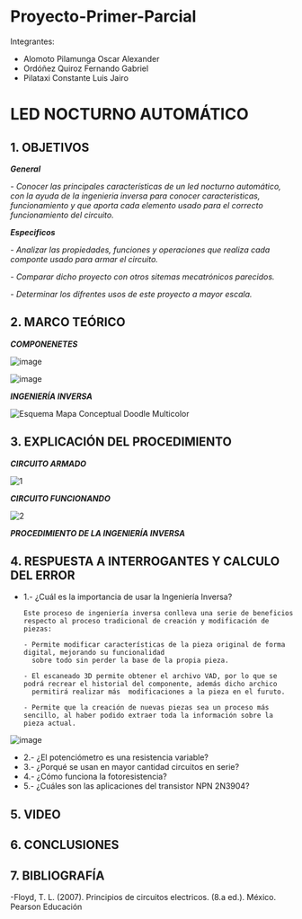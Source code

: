# Proyecto-Primer-Parcial
Integrantes:
- Alomoto Pilamunga Oscar Alexander
- Ordóñez Quiroz Fernando Gabriel
- Pilataxi Constante Luis Jairo

# LED NOCTURNO AUTOMÁTICO

## 1. OBJETIVOS

***General***

*- Conocer las principales características de un led nocturno automático, con la ayuda de la ingenieria inversa para conocer caracteristicas, funcionamiento  y que aporta cada elemento usado para el correcto funcionamiento del circuito.*

***Especificos***

*- Analizar las propiedades, funciones y operaciones que realiza cada componte usado para armar el circuito.*

*- Comparar dicho proyecto con otros sitemas mecatrónicos parecidos.*

*- Determinar los difrentes usos de este proyecto a mayor escala.*

## 2. MARCO TEÓRICO

***COMPONENETES***

![image](https://user-images.githubusercontent.com/104925648/204429031-61807b92-9371-434d-a160-59de2d740bd8.png)

![image](https://user-images.githubusercontent.com/104925648/204429089-e5b9f609-6f53-4935-9f86-b957d73d1aae.png)

***INGENIERÍA INVERSA***

![Esquema Mapa Conceptual Doodle Multicolor](https://user-images.githubusercontent.com/116774906/204401919-aa56e4f7-b145-453e-b05d-bdcaa7369a73.png)

## 3. EXPLICACIÓN DEL PROCEDIMIENTO

***CIRCUITO ARMADO***

![1](https://user-images.githubusercontent.com/116774906/204432646-084ceb57-db4e-4525-9180-a1be6c119993.jpg)

***CIRCUITO FUNCIONANDO***

![2](https://user-images.githubusercontent.com/116774906/204432694-a51a9332-3bf8-4cf4-9300-369c2c491553.jpg)

***PROCEDIMIENTO DE LA INGENIERÍA INVERSA***

## 4. RESPUESTA A INTERROGANTES Y CALCULO DEL ERROR

- 1.- ¿Cuál es la importancia de usar la Ingeniería Inversa?

      Este proceso de ingeniería inversa conlleva una serie de beneficios respecto al proceso tradicional de creación y modificación de piezas:
      
      - Permite modificar características de la pieza original de forma digital, mejorando su funcionalidad
        sobre todo sin perder la base de la propia pieza.
        
      - El escaneado 3D permite obtener el archivo VAD, por lo que se podrá recrear el historial del componente, además dicho archico
        permitirá realizar más  modificaciones a la pieza en el furuto.
        
      - Permite que la creación de nuevas piezas sea un proceso más sencillo, al haber podido extraer toda la información sobre la pieza actual.
      
 ![image](https://user-images.githubusercontent.com/104925648/204436324-db673b91-5262-430e-a4df-cae5c4fc5b37.png)

- 2.- ¿El potenciómetro es una resistencia variable?
- 3.- ¿Porqué se usan en mayor cantidad circuitos en serie?
- 4.- ¿Cómo funciona la fotoresistencia?
- 5.- ¿Cuáles son las aplicaciones del transistor NPN 2N3904?

## 5. VIDEO

## 6. CONCLUSIONES

## 7. BIBLIOGRAFÍA

-Floyd, T. L. (2007). Principios de circuitos electricos. (8.a ed.). México. Pearson Educación
